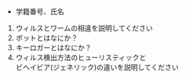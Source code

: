 * 学籍番号、氏名

1. ウィルスとワームの相違を説明してください  
1. ボットとはなにか？  
1. キーロガーとはなにか？  
1. ウィルス検出方法のヒューリスティックと  
ビヘイビア(ジェネリック)の違いを説明してください
